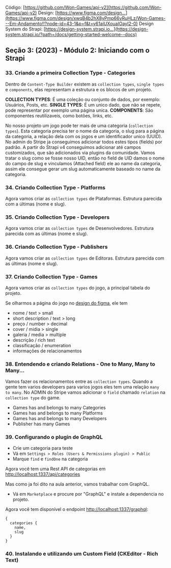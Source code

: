 Código: [https://github.com/Won-Games/api-v2](https://github.com/Won-Games/api-v2)
Design: [https://www.figma.com/design...](https://www.figma.com/design/xwqB4b2hX8yPmp66vRuHLz/Won-Games---Em-Andamento!!?node-id=43-1&p=f&t=y61aiUXouaIOayI2-0)
Design System do Strapi: [https://design-system.strapi.io...](https://design-system.strapi.io/?path=/docs/getting-started-welcome--docs)


## Seção 3: (2023) - Módulo 2: Iniciando com o Strapi
 
### 33. Criando a primeira Collection Type - Categories

Dentro de `Content-Type Builder` existem as `collection types`, `single types` e `components`, elas representam a estrutura e os blocos de um projeto.

**COLLECTION TYPES**: É uma coleção ou conjunto de dados, por exemplo: Usuários, Posts, etc.
**SINGLE TYPES**: É um unico dado, que não se repete, pode representar por exemplo uma página unica.
**COMPONENTS**: São componentes reutilizaveis, como botões, links, etc.

No nosso projeto um jogo pode ter mais de uma categoria (`collection types`).
Esta categoria precisa ter o nome da categoria, o slug para a página da categoria, a relação dela com os jogos e um identificador unico (UUID). 
No admin do Stripe ja conseguimos adicionar todos estes tipos (fields) por padrão. A partir do Strapi v4 conseguimos adicionar até campos customizados, que são adicionados via plugins da comunidade.
Vamos tratar o slug como se fosse nosso UID, então no field de UID damos o nome do campo de slug e vinculamos (Attached field) ele ao name da categoria, assim ele consegue gerar um slug automaticamente baseado no name da categoria.

### 34. Criando Collection Type - Platforms

Agora vamos criar as `collection types` de Plataformas. Estrutura parecida com a últimas (nome e slug).

### 35. Criando Collection Type - Developers

Agora vamos criar as `collection types` de Desenvolvedores. Estrutura parecida com as últimas (nome e slug).

### 36. Criando Collection Type - Publishers

Agora vamos criar as `collection types` de Editoras. Estrutura parecida com as últimas (nome e slug).

### 37. Criando Collection Type - Games

Agora vamos criar as `collection types` do jogo, a principal tabela do projeto.

Se olharmos a página do jogo no [design do figma](https://www.figma.com/design/xwqB4b2hX8yPmp66vRuHLz/Won-Games---Em-Andamento!!?node-id=43-1&p=f&t=y61aiUXouaIOayI2-0), ele tem
- nome / text > small
- short description / text > long
- preço / number > decimal
- cover / midia > single
- galeria / media > multiple
- descrição / rich text
- classificação / enumeration
- informações de relacionamentos

### 38. Entendendo e criando Relations - One to Many, Many to Many...

Vamos fazer os relacionamentos entre as `collection types`. 
Quando a gente tem varios developers para varios jogos eles tem uma relação `many to many`.
No ADMIN do Stripe vamos adicionar o `field` chamado `relation` na `collection type` do game.

- Games has and belongs to many Categories
- Games has and belongs to many Platforms
- Games has and belongs to many Developers
- Publisher has many Games

### 39. Configurando o plugin de GraphQL

- Crie um categoria para teste 
- Vá em `Settings > Roles (Users & Permissions plugin) > Public`
- Marque `find` e `findOne` na categoria

Agora você tem uma Rest API de categorias em [http://localhost:1337/api/categories](http://localhost:1337/api/categories)

Mas como ja foi dito na aula anterior, vamos trabalhar com GraphQL.

- Vá em `Marketplace` e procure por "GraphQL" e instale a dependencia no projeto.

Agora você tem disponível o endpoint [http://localhost:1337/graphql](http://localhost:1337/graphql):

```
{
  categories {
    name,
    slug
  }
}
```

### 40. Instalando e utilizando um Custom Field (CKEditor - Rich Text)